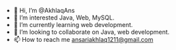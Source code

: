- 👋 Hi, I’m @AkhlaqAns
- 👀 I’m interested Java, Web, MySQL.
- 🌱 I’m currently learning web development.
- 💞️ I’m looking to collaborate on Java, web development.
- 📫 How to reach me ansariakhlaq1211@gmail.com

<!---
AkhlaqAns/AkhlaqAns is a ✨ special ✨ repository because its `README.md` (this file) appears on your GitHub profile.
You can click the Preview link to take a look at your changes.
--->
